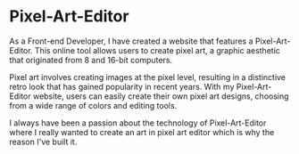 # Pixel-Art-Editor


As a Front-end Developer, I have created a website that features a Pixel-Art-Editor. This online tool allows users to create pixel art, a graphic aesthetic that originated from 8 and 16-bit computers.

Pixel art involves creating images at the pixel level, resulting in a distinctive retro look that has gained popularity in recent years. With my Pixel-Art-Editor website, users can easily create their own pixel art designs, choosing from a wide range of colors and editing tools.

I always have been a passion about the technology of Pixel-Art-Editor where I really wanted to create an art in pixel art editor which is why the reason I've built it. 
